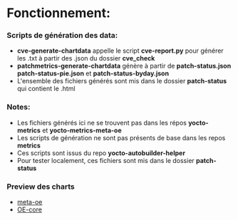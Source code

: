 # Fonctionnement:

### Scripts de génération des data:
* __cve-generate-chartdata__ appelle le script __cve-report.py__ pour générer les .txt à partir des .json du dossier __cve_check__
* __patchmetrics-generate-chartdata__ génère à partir de __patch-status.json__ __patch-status-pie.json__ et __patch-status-byday.json__
* L'ensemble des fichiers générés sont mis dans le dossier __patch-status__ qui contient le .html

### Notes:
* Les fichiers générés ici ne se trouvent pas dans les répos __yocto-metrics__ et __yocto-metrics-meta-oe__
* Les scripts de génération ne sont pas présents de base dans les repos __metrics__
* Ces scripts sont issus du repo __yocto-autobuilder-helper__
* Pour tester localement, ces fichiers sont mis dans le dossier __patch-status__

### Preview des charts
* [meta-oe](https://html-preview.github.io/?url=https://github.com/AkaiRyussei/Test-metrics-graph/blob/main/meta-oe/patch-status/index.html)
* [OE-core](https://html-preview.github.io/?url=https://github.com/AkaiRyussei/Test-metrics-graph/blob/main/OE-core/patch-status/index.html)
